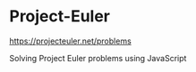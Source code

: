 Project-Euler
===============
https://projecteuler.net/problems

Solving Project Euler problems using JavaScript
